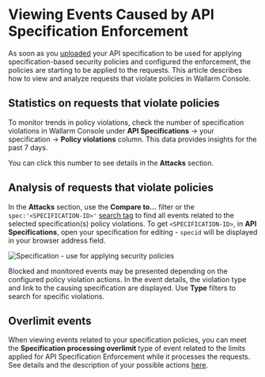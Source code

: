 # Viewing Events Caused by API Specification Enforcement

As soon as you [uploaded](setup.md) your API specification to be used for applying  specification-based security policies and configured the enforcement, the policies are starting to be applied to the requests. This article describes how to view and analyze requests that violate policies in Wallarm Console.

## Statistics on requests that violate policies

To monitor trends in policy violations, check the number of specification violations in Wallarm Console under **API Specifications** → your specification → **Policy violations** column. This data provides insights for the past 7 days.

You can click this number to see details in the **Attacks** section.

## Analysis of requests that violate policies 

In the **Attacks** section, use the **Compare to...** filter or the `spec:'<SPECIFICATION-ID>'` [search tag](../user-guides/search-and-filters/use-search.md#search-by-specification) to find all events related to the selected specification(s) policy violations. To get `<SPECIFICATION-ID>`, in **API Specifications**, open your specification for editing - `specid` will be displayed in your browser address field.

![Specification - use for applying security policies](../images/api-policies-enforcement/api-policies-enforcement-events.png)

Blocked and monitored events may be presented depending on the configured policy violation actions. In the event details, the violation type and link to the causing specification are displayed. Use **Type** filters to search for specific violations.

## Overlimit events

When viewing events related to your specification policies, you can meet the **Specification processing overlimit** type of event related to the limits applied for API Specification Enforcement while it processes the requests. See details and the description of your possible actions [here](overview.md#how-it-works).
